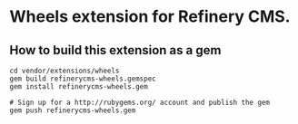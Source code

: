 # Wheels extension for Refinery CMS.

## How to build this extension as a gem

    cd vendor/extensions/wheels
    gem build refinerycms-wheels.gemspec
    gem install refinerycms-wheels.gem

    # Sign up for a http://rubygems.org/ account and publish the gem
    gem push refinerycms-wheels.gem